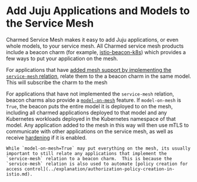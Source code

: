 # Add Juju Applications and Models to the Service Mesh

Charmed Service Mesh makes it easy to add Juju applications, or even whole models, to your service mesh.  All Charmed service mesh products include a beacon charm (for example, [istio-beacon-k8s](https://charmhub.io/istio-beacon-k8s/)) which provides a few ways to put your application on the mesh.

For applications that have [added mesh support by implementing the `service-mesh` relation](../how-to/add-mesh-support-to-your-charm.md), relate them to the a beacon charm in the same model.  This will subscribe the charm to the mesh

For applications that have not implemented the `service-mesh` relation, beacon charms also provide a [`model-on-mesh`](https://charmhub.io/istio-beacon-k8s/configurations#model-on-mesh) feature.  If `model-on-mesh` is `True`, the beacon puts the entire model it is deployed to on the mesh, including all charmed applications deployed to that model and any Kubernetes workloads deployed in the Kubernetes namespace of that model.  Any application added to the mesh in this way will then use mTLS to communicate with other applications on the service mesh, as well as receive [hardening](../explanation/hardened-mode.md) if it is enabled.  

```{note}
While `model-on-mesh=True` may put everything on the mesh, its usually important to still relate any applications that implement the `service-mesh` relation to a beacon charm.  This is because the `service-mesh` relation is also used to automate [policy creation for access control](../explanation/authorization-policy-creation-in-istio.md).
```
